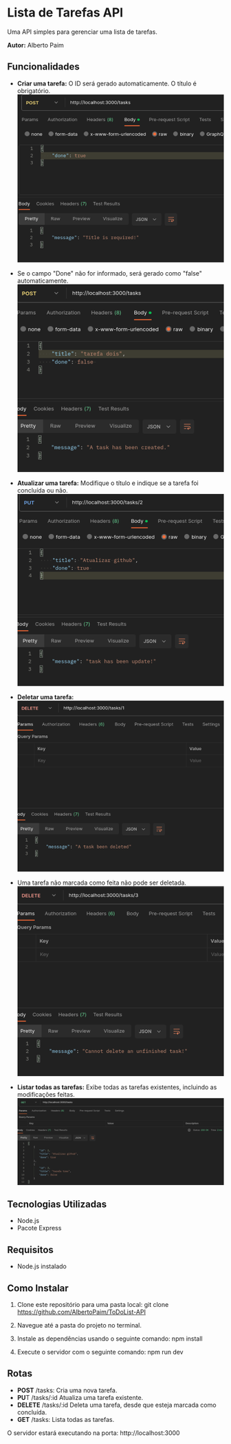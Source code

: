 # Lista de Tarefas API

Uma API simples para gerenciar uma lista de tarefas.

**Autor:** Alberto Paim

## Funcionalidades

- **Criar uma tarefa:** O ID será gerado automaticamente. O título é obrigatório.  
![Criar uma tarefa](https://raw.githubusercontent.com/AlbertoPaim/ToDoList-API/main/images/title%20is%20required.png)
 
- Se o campo "Done" não for informado, será gerado como "false" automaticamente.  
![Criar uma tarefa](https://raw.githubusercontent.com/AlbertoPaim/ToDoList-API/main/images/created.png)

- **Atualizar uma tarefa:** Modifique o título e indique se a tarefa foi concluída ou não.  
![Atualizar uma tarefa](https://raw.githubusercontent.com/AlbertoPaim/ToDoList-API/main/images/update.png)

- **Deletar uma tarefa:**  
![Deletar uma tarefa](https://raw.githubusercontent.com/AlbertoPaim/ToDoList-API/main/images/deleted.png)

- Uma tarefa não marcada como feita não pode ser deletada.  
![Deletar uma tarefa](https://raw.githubusercontent.com/AlbertoPaim/ToDoList-API/main/images/cannot%20delete%20unfi.png)

- **Listar todas as tarefas:** Exibe todas as tarefas existentes, incluindo as modificações feitas.  
![Listar todas as tarefas](https://raw.githubusercontent.com/AlbertoPaim/ToDoList-API/main/images/all.png)

## Tecnologias Utilizadas

- Node.js
- Pacote Express

## Requisitos

- Node.js instalado

## Como Instalar

1. Clone este repositório para uma pasta local: git clone https://github.com/AlbertoPaim/ToDoList-API

2. Navegue até a pasta do projeto no terminal.

3. Instale as dependências usando o seguinte comando: npm install

4. Execute o servidor com o seguinte comando: npm run dev

## Rotas

- **POST** /tasks: Cria uma nova tarefa.
- **PU**T /tasks/:id Atualiza uma tarefa existente.
- **DELETE** /tasks/:id Deleta uma tarefa, desde que esteja marcada como concluída.
- **GET** /tasks: Lista todas as tarefas.

O servidor estará executando na porta: http://localhost:3000
